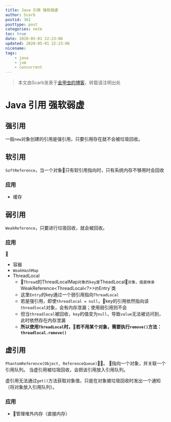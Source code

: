 ```yaml
---
title: Java 引用 强软弱虚
author: Scarb
postid: 361
posttype: post
categories: note
toc: true
date: 2020-05-01 22:23:06
updated: 2020-05-01 22:23:06
nicename:
tags:
    - java
    - jvm
    - concurrent
---
```


>本文由Scarb发表于[金甲虫的博客](http://47.106.131.90/blog)，转载请注明出处

# Java 引用 强软弱虚

## 强引用

一般`new`对象创建的引用是强引用，只要引用存在就不会被垃圾回收。

## 软引用

`SoftReference`，当一个对象只有软引用指向时，只有系统内存不够用时会回收

### 应用

* 缓存

## 弱引用

`WeakReference`，只要进行垃圾回收，就会被回收。

### 应用

* 容器
* `WeakHashMap`
* ThreadLocal
  * `Thread`的ThreadLocalMap`对象的key是`TheadLocal`对象，值是继承`WeakReference<ThreadLocal<?>>`的`Entry`类
  * 这里`Entry`的key通过一个弱引用指向`ThreadLocal`
  * 若是强引用，即使`threadlocal = null`，key的引用依然指向该`threadlocal`对象，会有内存泄漏；使用弱引用则不会
  * 但当`threadlocal`被回收，`key`的值变为`null`，导致`value`无法被访问到，此时依然存在内存泄漏
  * **所以使用`ThreadLocal`时，若不用某个对象，需要执行`remove()`方法：`threadlocal.remove()`**

## 虚引用

`PhantomReference(Object, ReferenceQueue)`。
指向一个对象，并关联一个引用队列。
当虚引用被垃圾回收，会把该引用放入引用队列。

虚引用无法通过`get()`方法获取对象值，只是在对象被垃圾回收时发出一个通知（将对象放入引用队列）。

### 应用

* 管理堆外内存（直接内存）